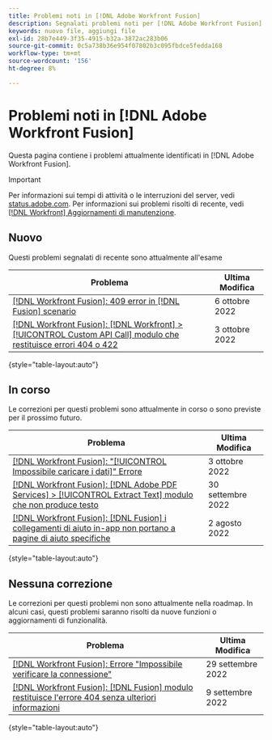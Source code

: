 ```yaml
---
title: Problemi noti in [!DNL Adobe Workfront Fusion]
description: Segnalati problemi noti per [!DNL Adobe Workfront Fusion]
keywords: nuovo file, aggiungi file
exl-id: 28b7e449-3f35-4915-b32a-3872ac283b06
source-git-commit: 0c5a738b36e954f07802b3c095fbdce5fedda168
workflow-type: tm+mt
source-wordcount: '156'
ht-degree: 8%

---
```


# Problemi noti in [!DNL Adobe Workfront Fusion]

Questa pagina contiene i problemi attualmente identificati in [!DNL Adobe Workfront Fusion].

>[!IMPORTANT]
>
>Per informazioni sui tempi di attività o le interruzioni del server, vedi [status.adobe.com](https://status.adobe.com). Per informazioni sui problemi risolti di recente, vedi [[!DNL Workfront] Aggiornamenti di manutenzione](../maintenance/current-updates.md).

## Nuovo

Questi problemi segnalati di recente sono attualmente all&#39;esame

| **Problema** | **Ultima Modifica** |
| -----------------------------------------------------------------| ----------------- |
| [[!DNL Workfront Fusion]: 409 error in [!DNL Fusion] scenario](known-issues-workfront-fusion/fusion-409-error.md) | 6 ottobre 2022 |
| [[!DNL Workfront Fusion]: [!DNL Workfront] >[!UICONTROL  Custom API Call] modulo che restituisce errori 404 o 422](known-issues-workfront-fusion/fusion-api-reports-422-404-errors.md) | 3 ottobre 2022 |

{style=&quot;table-layout:auto&quot;}


## In corso

Le correzioni per questi problemi sono attualmente in corso o sono previste per il prossimo futuro.

| **Problema** | **Ultima Modifica** |
| -----------------------------------------------------------------| ----------------- |
| [[!DNL Workfront Fusion]: &quot;[!UICONTROL Impossibile caricare i dati]&quot; Errore](known-issues-workfront-fusion/fusion-failed-to-load-data-error.md) | 3 ottobre 2022 |
| [[!DNL Workfront Fusion]: [!DNL Adobe PDF Services] > [!UICONTROL Extract Text] modulo che non produce testo](known-issues-workfront-fusion/fusion-pdf-extract-text.md) | 30 settembre 2022 |
| [[!DNL Workfront Fusion]: [!DNL Fusion] i collegamenti di aiuto in-app non portano a pagine di aiuto specifiche](known-issues-workfront-fusion/help-links-in-modules-not-working.md) | 2 agosto 2022 |

{style=&quot;table-layout:auto&quot;}

## Nessuna correzione

Le correzioni per questi problemi non sono attualmente nella roadmap. In alcuni casi, questi problemi saranno risolti da nuove funzioni o aggiornamenti di funzionalità.

| **Problema** | **Ultima Modifica** |
| -----------------------------------------------------------------| ----------------- |
| [[!DNL Workfront Fusion]: Errore &quot;Impossibile verificare la connessione&quot;](known-issues-workfront-fusion/fusion-401-error-must-reauthenicate-connection.md) | 29 settembre 2022 |
| [[!DNL Workfront Fusion]: [!DNL Fusion] modulo restituisce l&#39;errore 404 senza ulteriori informazioni](known-issues-workfront-fusion/fusion-404-error-no-description.md) | 9 settembre 2022 |

{style=&quot;table-layout:auto&quot;}
